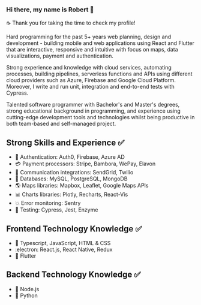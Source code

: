 ### Hi there, my name is Robert 👋

:coffee: Thank you for taking the time to check my profile! 

Hard programming for the past 5+ years web planning, design and development - building mobile and web applications using React and Flutter that are interactive, responsive and intuitive with focus on maps, data visualizations, payment and authentication.

Strong experience and knowledge with cloud services, automating processes, building pipelines, serverless functions and APIs using different cloud providers such as Azure, Firebase and Google Cloud Platform. Moreover, I write and run unit, integration and end-to-end tests with Cypress.

Talented software programmer with Bachelor's and Master's degrees, strong educational background in programming, and experience using cutting-edge development tools and technologies whilst being productive in both team-based and self-managed project.

## Strong Skills and Experience :white_check_mark:
- :closed_lock_with_key: Authentication: Auth0, Firebase, Azure AD
- :credit_card: Payment processors: Stripe, Bambora, WePay, Elavon
- 💬 Communication integrations: SendGrid, Twilio 
- :floppy_disk: Databases: MySQL, PostgreSQL, MongoDB
- :earth_americas: Maps libraries: Mapbox, Leaflet, Google Maps APIs
- :bar_chart: Charts libraries: Plotly, Recharts, React-Vis
- :collision: Error monitoring: Sentry
- :construction_worker: Testing: Cypress, Jest, Enzyme

## Frontend Technology Knowledge :white_check_mark:
- :scroll: Typescript, JavaScript, HTML & CSS
- :electron: React.js, React Native, Redux
- :dart: Flutter

## Backend Technology Knowledge :white_check_mark:
- :green_book: Node.js
- :snake: Python

<!--
**Robert-OP/robert-op** is a ✨ _special_ ✨ repository because its `README.md` (this file) appears on your GitHub profile.

Here are some ideas to get you started:

- 🔭 I’m currently working on ...
- 🌱 I’m currently learning ...
- 👯 I’m looking to collaborate on ...
- 🤔 I’m looking for help with ...
- 💬 Ask me about ...
- 📫 How to reach me: ...
- 😄 Pronouns: ...
- ⚡ Fun fact: ...
-->
